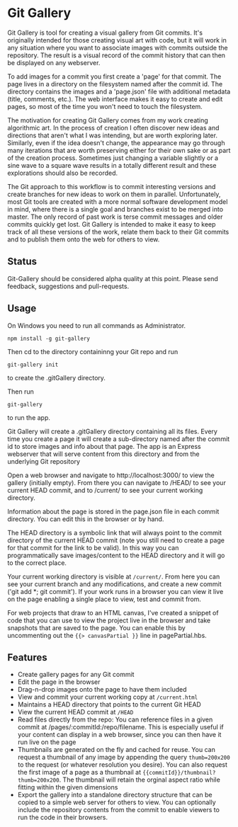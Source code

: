 # Git Gallery

Git Gallery is tool for creating a visual gallery from Git commits. It's originally intended for those creating visual art with code, but it will work in any situation where you want to associate images with commits outside the repository. The result is a visual record of the commit history that can then be displayed on any webserver.

To add images for a commit you first create a 'page' for that commit. The page lives in a directory on the filesystem named after the commit id. The directory contains the images and a 'page.json' file with additional metadata (title, comments, etc.). The web interface makes it easy to create and edit pages, so most of the time you won't need to touch the filesystem.

The motivation for creating Git Gallery comes from my work creating algorithmic art. In the process of creation I often discover new ideas and directions that aren't what I was intending, but are worth exploring later. Similarly, even if the idea doesn't change, the appearance may go through many iterations that are worth preserving either for their own sake or as part of the creation process. Sometimes just changing a variable slightly or a sine wave to a square wave results in a totally different result and these explorations should also be recorded.

The Git approach to this workflow is to commit interesting versions and create branches for new ideas to work on them in parallel. Unfortunately, most Git tools are created with a more normal software development model in mind, where there is a single goal and branches exist to be merged into master. The only record of past work is terse commit messages and older commits quickly get lost. Git Gallery is intended to make it easy to keep track of all these versions of the work, relate them back to their Git commits and to publish them onto the web for others to view.

## Status

Git-Gallery should be considered alpha quality at this point. Please send feedback, suggestions and pull-requests.

## Usage

On Windows you need to run all commands as Administrator.

```
npm install -g git-gallery
```

Then cd to the directory containinng your Git repo and run
```
git-gallery init
```
to create the .gitGallery directory.

Then run
```
git-gallery
```
to run the app.

Git Gallery will create a .gitGallery directory containing all its files. Every time you create a page it will create a sub-directory named after the commit id to store images and info about that page. The app is an Express webserver that will serve content from this directory and from the underlying Git repository

Open a web browser and navigate to http://localhost:3000/ to view the gallery (initially empty). From there you can navigate to /HEAD/ to see your current HEAD commit, and to /current/ to see your current working directory.

Information about the page is stored in the page.json file in each commit directory. You can edit this in the browser or by hand.

The HEAD directory is a symbolic link that will always point to the commit directory of the current HEAD commit (note you still need to create a page for that commit for the link to be valid). In this way you can programmatically save images/content to the HEAD directory and it will go to the correct place.

Your current working directory is visible at `/current/`. From here you can see your current branch and any modifications, and create a new commit ('git add *; git commit'). If your work runs in a browser you can view it live on the page enabling a single place to view, test and commit from.

For web projects that draw to an HTML canvas, I've created a snippet of code that you can use to view the project live in the browser and take snapshots that are saved to the page. You can enable this by uncommenting out the `{{> canvasPartial }}` line in pagePartial.hbs.

## Features

* Create gallery pages for any Git commit
* Edit the page in the browser
* Drag-n-drop images onto the page to have them included
* View and commit your current working copy at `/current.html`
* Maintains a HEAD directory that points to the current Git HEAD
* View the current HEAD commit at `/HEAD`
* Read files directly from the repo: You can reference files in a given commit at /pages/:commitId:/repo/filename. This is especially useful if your content can display in a web browser, since you can then have it run live on the page
* Thumbnails are generated on the fly and cached for reuse. You can request a thumbnail of any image by appending the query `thumb=200x200` to the request (or whatever resolution you desire). You can also request the first image of a page as a thumbnail at `{{commitId}}/thumbnail?thumb=200x200`. The thumbnail will retain the orginal aspect ratio while fitting within the given dimensions
* Export the gallery into a standalone directory structure that can be copied to a simple web server for others to view. You can optionally include the repository contents from the commit to enable viewers to run the code in their browsers.

